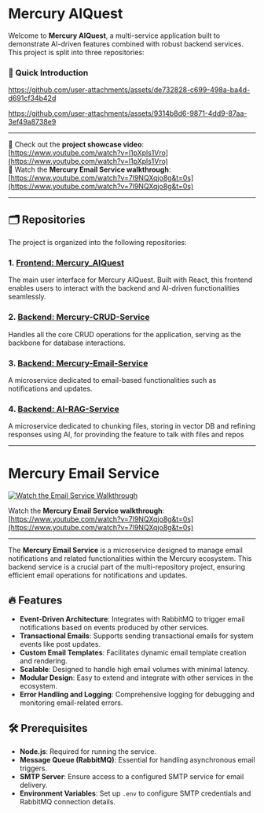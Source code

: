 # Mercury AIQuest

Welcome to **Mercury AIQuest**, a multi-service application built to demonstrate AI-driven features combined with robust backend services. This project is split into three repositories:

### 🌟 Quick Introduction

https://github.com/user-attachments/assets/de732828-c699-498a-ba4d-d691cf34b42d


https://github.com/user-attachments/assets/9314b8d6-9871-4dd9-87aa-3ef49a8738e9

---

🚀 Check out the **project showcase video**: [https://www.youtube.com/watch?v=l1pXpls1Vro](https://www.youtube.com/watch?v=l1pXpls1Vro)  
📧 Watch the **Mercury Email Service walkthrough**: [https://www.youtube.com/watch?v=7l9NQXqjo8g&t=0s](https://www.youtube.com/watch?v=7l9NQXqjo8g&t=0s)

---

## 🗂️ Repositories

The project is organized into the following repositories:

### 1. [Frontend: Mercury_AIQuest](https://github.com/DarkHeart01/Mercury_AIQuest)
The main user interface for Mercury AIQuest. Built with React, this frontend enables users to interact with the backend and AI-driven functionalities seamlessly.

### 2. [Backend: Mercury-CRUD-Service](https://github.com/SidTheKid-dotcom/Mercury-CRUD-Service)
Handles all the core CRUD operations for the application, serving as the backbone for database interactions.

### 3. [Backend: Mercury-Email-Service](https://github.com/SidTheKid-dotcom/Mercury-Email-Service)
A microservice dedicated to email-based functionalities such as notifications and updates.

### 4. [Backend: AI-RAG-Service](https://github.com/SidTheKid-dotcom/AI-RAG-Service)
A microservice dedicated to chunking files, storing in vector DB and refining responses using AI, for provinding the feature to talk with files and repos

---

# Mercury Email Service

[![Watch the Email Service Walkthrough](https://img.youtube.com/vi/7l9NQXqjo8g/0.jpg)](https://www.youtube.com/watch?v=7l9NQXqjo8g&t=0s)

Watch the **Mercury Email Service walkthrough**: [https://www.youtube.com/watch?v=7l9NQXqjo8g&t=0s](https://www.youtube.com/watch?v=7l9NQXqjo8g&t=0s)


---

The **Mercury Email Service** is a microservice designed to manage email notifications and related functionalities within the Mercury ecosystem. This backend service is a crucial part of the multi-repository project, ensuring efficient email operations for notifications and updates.

## 🔥 Features
- **Event-Driven Architecture**: Integrates with RabbitMQ to trigger email notifications based on events produced by other services.
- **Transactional Emails**: Supports sending transactional emails for system events like post updates.
- **Custom Email Templates**: Facilitates dynamic email template creation and rendering.
- **Scalable**: Designed to handle high email volumes with minimal latency.
- **Modular Design**: Easy to extend and integrate with other services in the ecosystem.
- **Error Handling and Logging**: Comprehensive logging for debugging and monitoring email-related errors.

## 🛠 Prerequisites
- **Node.js**: Required for running the service.
- **Message Queue (RabbitMQ)**: Essential for handling asynchronous email triggers.
- **SMTP Server**: Ensure access to a configured SMTP service for email delivery.
- **Environment Variables**: Set up `.env` to configure SMTP credentials and RabbitMQ connection details.
